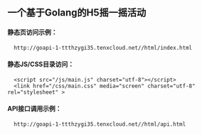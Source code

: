 ## 一个基于Golang的H5摇一摇活动

#### 静态页访问示例：

      http://goapi-1-ttthzygi35.tenxcloud.net//html/index.html


#### 静态JS/CSS目录访问：

      <script src="/js/main.js" charset="utf-8"></script>
      <link href="/css/main.css" media="screen" charset="utf-8" rel="stylesheet" >


#### API接口调用示例：

      http://goapi-1-ttthzygi35.tenxcloud.net//html/api.html
